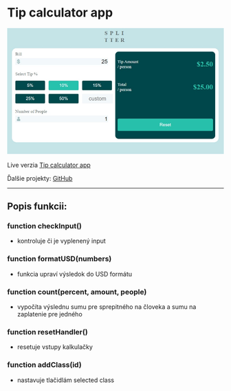 # Tip calculator app

![Design preview](./images/tip-calculator-app-preview.jpg)

Live verzia [Tip calculator app](https://lctipscalculator.netlify.app/)

Ďalšie projekty: [GitHub](https://github.com/ladislav987?tab=stars)

---

## Popis funkcii:

### **function checkInput()**

- kontroluje či je vyplenený input

### **function formatUSD(numbers)**

- funkcia upraví výsledok do USD formátu

### **function count(percent, amount, people)**

- vypočíta výslednu sumu pre sprepitného na človeka a sumu na zaplatenie pre jedného

### **function resetHandler()**

- resetuje vstupy kalkulačky

### **function addClass(id)**

- nastavuje tlačidlám selected class
